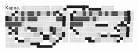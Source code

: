 Kappa.
░░░░░░░░░
░░░░▄▀▀▀▀▀█▀▄▄▄▄░░░░
░░▄▀▒▓▒▓▓▒▓▒▒▓▒▓▀▄░░
▄▀▒▒▓▒▓▒▒▓▒▓▒▓▓▒▒▓█░
█▓▒▓▒▓▒▓▓▓░░░░░░▓▓█░
█▓▓▓▓▓▒▓▒░░░░░░░░▓█░
▓▓▓▓▓▒░░░░░░░░░░░░█░
▓▓▓▓░░░░▄▄▄▄░░░▄█▄▀░
░▀▄▓░░▒▀▓▓▒▒░░█▓▒▒░░
▀▄░░░░░░░░░░░░▀▄▒▒█░
░▀░▀░░░░░▒▒▀▄▄▒▀▒▒█░
░░▀░░░░░░▒▄▄▒▄▄▄▒▒█░
 ░░░▀▄▄▒▒░░░░▀▀▒▒▄▀░░
░░░░░▀█▄▒▒░░░░▒▄▀░░░
░░░░░░░░▀▀█▄▄▄▄▀
 

